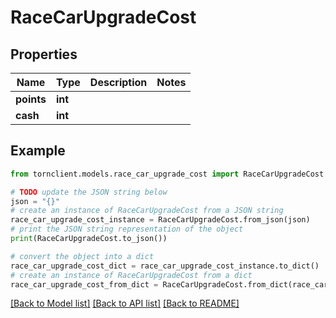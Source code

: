 # RaceCarUpgradeCost


## Properties

Name | Type | Description | Notes
------------ | ------------- | ------------- | -------------
**points** | **int** |  | 
**cash** | **int** |  | 

## Example

```python
from tornclient.models.race_car_upgrade_cost import RaceCarUpgradeCost

# TODO update the JSON string below
json = "{}"
# create an instance of RaceCarUpgradeCost from a JSON string
race_car_upgrade_cost_instance = RaceCarUpgradeCost.from_json(json)
# print the JSON string representation of the object
print(RaceCarUpgradeCost.to_json())

# convert the object into a dict
race_car_upgrade_cost_dict = race_car_upgrade_cost_instance.to_dict()
# create an instance of RaceCarUpgradeCost from a dict
race_car_upgrade_cost_from_dict = RaceCarUpgradeCost.from_dict(race_car_upgrade_cost_dict)
```
[[Back to Model list]](../README.md#documentation-for-models) [[Back to API list]](../README.md#documentation-for-api-endpoints) [[Back to README]](../README.md)


